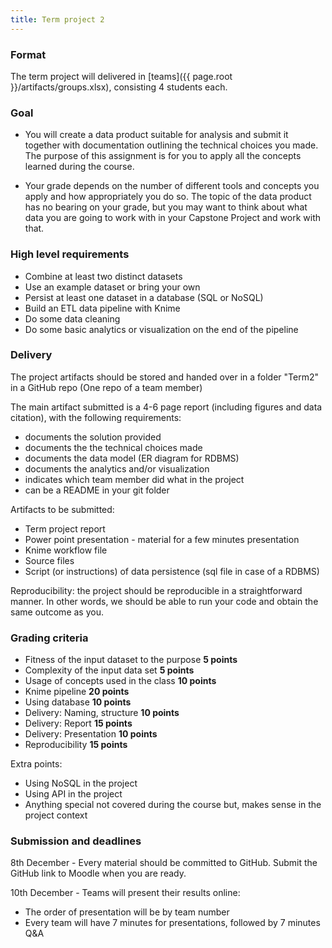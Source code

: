 ```yaml
---
title: Term project 2
---
```


### Format
The term project will delivered in [teams]({{ page.root }}/artifacts/groups.xlsx), consisting 4 students each. 

### Goal

* You will create a data product suitable for analysis and submit it together with documentation outlining the technical choices you made. The purpose of this assignment is for you to apply all the concepts learned during the course.

* Your grade depends on the number of different tools and concepts you apply and how appropriately you do so. The topic of the data product has no bearing on your grade, but you may want to think about what data you are going to work with in your Capstone Project and work with that.


### High level requirements


* Combine at least two distinct datasets
* Use an example dataset or bring your own
* Persist at least one dataset in a database (SQL or NoSQL)
* Build an ETL data pipeline with Knime 
* Do some data cleaning
* Do some basic analytics or visualization on the end of the pipeline



### Delivery
The project artifacts should be stored and handed over in a folder "Term2" in a GitHub repo (One repo of a team member)

The main artifact submitted is a 4-6 page report (including figures and data citation), with the following requirements:
* documents the solution provided
* documents the the technical choices made
* documents the data model (ER diagram for RDBMS)
* documents the analytics and/or visualization
* indicates which team member did what in the project
* can be a README in your git folder


Artifacts to be submitted:
* Term project report
* Power point presentation - material for a few minutes presentation
* Knime workflow file
* Source files 
* Script (or instructions) of data persistence (sql file in case of a RDBMS)
  
Reproducibility: the project should be reproducible in a straightforward manner. In other words, we should be able to run your code and obtain the same outcome as you. 

### Grading criteria

-	Fitness of the input dataset to the purpose **5 points**
-	Complexity of the input data set **5 points**
-	Usage of concepts used in the class **10 points**
- 	Knime pipeline **20 points**
- 	Using database **10 points**
-	Delivery: Naming, structure **10 points**
-	Delivery: Report **15 points**
-	Delivery: Presentation **10 points**
-	Reproducibility **15 points**

Extra points:
- Using NoSQL in the project
- Using API in the project
- Anything special not covered during the course but, makes sense in the project context


### Submission and deadlines

8th December - Every material should be committed to GitHub. Submit the GitHub link to Moodle when you are ready. 

10th December - Teams will present their results online:
* The order of presentation will be by team number
* Every team will have 7 minutes for presentations, followed by 7 minutes Q&A








